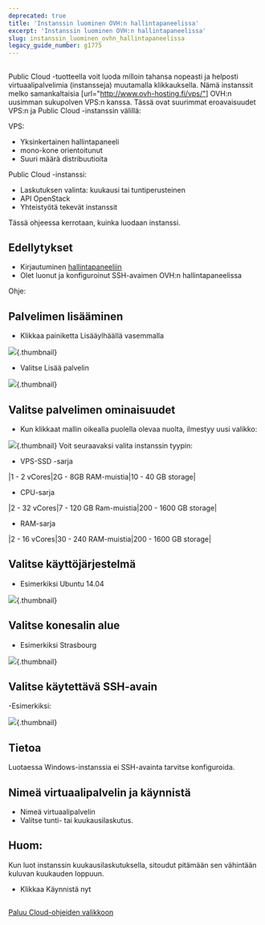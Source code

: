 ```yaml
---
deprecated: true
title: 'Instanssin luominen OVH:n hallintapaneelissa'
excerpt: 'Instanssin luominen OVH:n hallintapaneelissa'
slug: instanssin_luominen_ovhn_hallintapaneelissa
legacy_guide_number: g1775
---
```



## 
Public Cloud -tuotteella voit luoda milloin tahansa nopeasti ja helposti virtuaalipalvelimia (instansseja) muutamalla klikkauksella. Nämä instanssit melko samankaltaisia  [url="http://www.ovh-hosting.fi/vps/"] OVH:n uusimman sukupolven VPS:n kanssa. 
Tässä ovat suurimmat eroavaisuudet VPS:n ja Public Cloud -instanssin välillä:

VPS:

- Yksinkertainen hallintapaneeli
- mono-kone orientoitunut
- Suuri määrä distribuutioita



Public Cloud -instanssi:

- Laskutuksen valinta: kuukausi  tai tuntiperusteinen
- API OpenStack
- Yhteistyötä tekevät instanssit



Tässä ohjeessa kerrotaan, kuinka luodaan instanssi.


## Edellytykset

- Kirjautuminen [hallintapaneeliin](https://www.ovh.com/manager/cloud/)
- Olet luonut ja konfiguroinut SSH-avaimen OVH:n hallintapaneelissa

Ohje: []({legacy}1769)


## Palvelimen lisääminen

- Klikkaa painiketta Lisääylhäällä vasemmalla



![](images/img_2707.jpg){.thumbnail}

- Valitse Lisää palvelin



![](images/img_2708.jpg){.thumbnail}


## Valitse palvelimen ominaisuudet

- Kun klikkaat mallin oikealla puolella olevaa nuolta, ilmestyy uusi valikko:



![](images/img_2709.jpg){.thumbnail}
Voit seuraavaksi valita instanssin tyypin:

- VPS-SSD -sarja

|1 - 2 vCores|2G - 8GB RAM-muistia|10 - 40 GB storage|



- CPU-sarja

|2 - 32 vCores|7 - 120 GB Ram-muistia|200 - 1600 GB storage|



- RAM-sarja

|2 - 16 vCores|30 - 240 RAM-muistia|200 - 1600 GB storage|




## Valitse käyttöjärjestelmä

- Esimerkiksi Ubuntu 14.04



![](images/img_2710.jpg){.thumbnail}


## Valitse konesalin alue

- Esimerkiksi Strasbourg



![](images/img_2711.jpg){.thumbnail}


## Valitse käytettävä SSH-avain
-Esimerkiksi:

![](images/img_2712.jpg){.thumbnail}

## Tietoa
Luotaessa Windows-instanssia ei SSH-avainta tarvitse konfiguroida.


## Nimeä virtuaalipalvelin ja käynnistä

- Nimeä virtuaalipalvelin
- Valitse tunti- tai kuukausilaskutus.



## Huom:
Kun luot instanssin kuukausilaskutuksella, sitoudut pitämään sen vähintään kuluvan kuukauden loppuun.

- Klikkaa Käynnistä nyt




## 
[Paluu Cloud-ohjeiden valikkoon]({legacy}1785)

